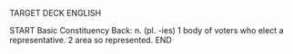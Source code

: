 TARGET DECK
ENGLISH

START
Basic
Constituency
Back: n. (pl. -ies) 1 body of voters who elect a representative. 2 area so represented.
END
